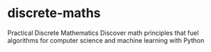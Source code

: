 # discrete-maths
Practical Discrete Mathematics Discover math principles that fuel algorithms for computer science and machine learning with Python
